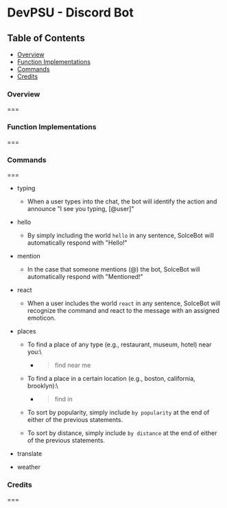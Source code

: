 # DevPSU - Discord Bot

## Table of Contents
* [Overview](https://github.com/nic-che/dev_chatbot#overview)
* [Function Implementations](https://github.com/nic-che/dev_chatbot#function-implementations)
* [Commands](https://github.com/nic-che/dev_chatbot#commands)
* [Credits](https://github.com/nic-che/dev_chatbot#credits)

### Overview
===

### Function Implementations
===

### Commands
===

- typing
    - When a user types into the chat, the bot will identify the action and announce "I see you typing, [@user]"

- hello
    - By simply including the world `hello` in any sentence, SolceBot will automatically respond with "Hello!"

- mention
    - In the case that someone mentions (@) the bot, SolceBot will automatically respond with "Mentioned!"

- react
    - When a user includes the world `react` in any sentence, SolceBot will recognize the command and react to the message with an assigned emoticon.

- places
    - To find a place of any type (e.g., restaurant, museum, hotel) near you:\
        - > find <place> near me

    - To find a place in a certain location (e.g., boston, california, brooklyn):\
        - > find <place> in <location>

    - To sort by popularity, simply include `by popularity` at the end of either of the previous statements.

    - To sort by distance, simply include `by distance` at the end of either of the previous statements.

- translate


- weather



### Credits
===